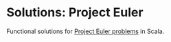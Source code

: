 # Solutions: Project Euler

Functional solutions for [Project Euler problems](https://projecteuler.net/archives) in Scala.
